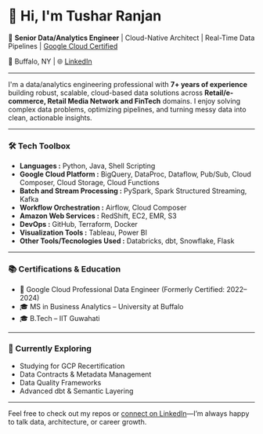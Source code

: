 # 👋 Hi, I'm Tushar Ranjan

🎯 **Senior Data/Analytics Engineer** | Cloud-Native Architect | Real-Time Data Pipelines | [Google Cloud Certified](https://www.credential.net/6ef975cd-c5f0-4ce7-8d1d-d4ccaa4a5c6a#acc.fGciWbqr)

📍 Buffalo, NY | 🌐 [LinkedIn](https://linkedin.com/in/tushar-ranjan)

---

I'm a data/analytics engineering professional with **7+ years of experience** building robust, scalable, cloud-based data solutions across **Retail/e-commerce, Retail Media Network and FinTech** domains.
I enjoy solving complex data problems, optimizing pipelines, and turning messy data into clean, actionable insights.

---

### 🛠️ Tech Toolbox
- **Languages :** Python, Java, Shell Scripting  
- **Google Cloud Platform :** BigQuery, DataProc, Dataflow, Pub/Sub, Cloud Composer, Cloud Storage, Cloud Functions
- **Batch and Stream Processing :** PySpark, Spark Structured Streaming, Kafka
- **Workflow Orchestration :** Airflow, Cloud Composer
- **Amazon Web Services :** RedShift, EC2, EMR, S3
- **DevOps :** GitHub, Terraform, Docker
- **Visualization Tools :** Tableau, Power BI
- **Other Tools/Tecnologies Used :** Databricks, dbt, Snowflake, Flask

---

### 📚 Certifications & Education
- 🏅 Google Cloud Professional Data Engineer (Formerly Certified: 2022–2024)
- 🎓 MS in Business Analytics – University at Buffalo
- 🎓 B.Tech – IIT Guwahati

---

### 🧠 Currently Exploring
- Studying for GCP Recertification
- Data Contracts & Metadata Management  
- Data Quality Frameworks  
- Advanced dbt & Semantic Layering  

---

Feel free to check out my repos or [connect on LinkedIn](https://linkedin.com/in/tushar-ranjan)—I’m always happy to talk data, architecture, or career growth.

